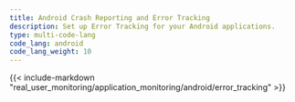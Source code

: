 ```yaml
---
title: Android Crash Reporting and Error Tracking
description: Set up Error Tracking for your Android applications.
type: multi-code-lang
code_lang: android
code_lang_weight: 10
---
```


{{< include-markdown "real_user_monitoring/application_monitoring/android/error_tracking" >}}